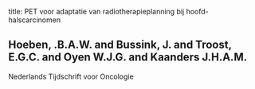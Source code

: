 title: PET voor adaptatie van radiotherapieplanning bij hoofd-halscarcinomen

## Hoeben, .B.A.W. and Bussink, J. and Troost, E.G.C. and Oyen W.J.G. and Kaanders J.H.A.M.
Nederlands Tijdschrift voor Oncologie

